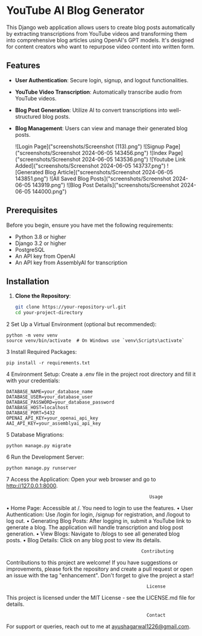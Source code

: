  # YouTube AI Blog Generator

 This Django web application allows users to create blog posts automatically by extracting transcriptions from YouTube videos and transforming them into comprehensive blog articles using OpenAI's GPT models. It's designed for content creators who want to repurpose video content into written form.

 ## Features

 - **User Authentication**: Secure login, signup, and logout functionalities.
 - **YouTube Video Transcription**: Automatically transcribe audio from YouTube videos.
 - **Blog Post Generation**: Utilize AI to convert transcriptions into well-structured blog posts.
 - **Blog Management**: Users can view and manage their generated blog posts.

    ![Login Page]("screenshots/Screenshot (113).png")
    ![Signup Page]("screenshots/Screenshot 2024-06-05 143456.png")
    ![Index Page]("screenshots/Screenshot 2024-06-05 143536.png")
    ![Youtube Link Added]("screenshots/Screenshot 2024-06-05 143737.png")
    ![Generated Blog Article]("screenshots/Screenshot 2024-06-05 143851.png")
    ![All Saved Blog Posts]("screenshots/Screenshot 2024-06-05 143919.png")
    ![Blog Post Details]("screenshots/Screenshot 2024-06-05 144000.png")


 ## Prerequisites

 Before you begin, ensure you have met the following requirements:
 - Python 3.8 or higher
 - Django 3.2 or higher
 - PostgreSQL
 - An API key from OpenAI
 - An API key from AssemblyAI for transcription

 ## Installation

 1. **Clone the Repository**:
    ```bash
    git clone https://your-repository-url.git
    cd your-project-directory


 2 Set Up a Virtual Environment (optional but recommended):

    python -m venv venv
    source venv/bin/activate  # On Windows use `venv\Scripts\activate`

 3 Install Required Packages:

    pip install -r requirements.txt

 4 Environment Setup: Create a .env file in the project root directory and fill it with your credentials:

    DATABASE_NAME=your_database_name
    DATABASE_USER=your_database_user
    DATABASE_PASSWORD=your_database_password
    DATABASE_HOST=localhost
    DATABASE_PORT=5432
    OPENAI_API_KEY=your_openai_api_key
    AAI_API_KEY=your_assemblyai_api_key

 5 Database Migrations:

    python manage.py migrate

 6 Run the Development Server:

    python manage.py runserver

 7 Access the Application: Open your web browser and go to http://127.0.0.1:8000.


                                                         Usage

 • Home Page: Accessible at /. You need to login to use the features.
 • User Authentication: Use /login for login, /signup for registration, and /logout to log out.
 • Generating Blog Posts: After logging in, submit a YouTube link to generate a blog. The application will handle
   transcription and blog post generation.
 • View Blogs: Navigate to /blogs to see all generated blog posts.
 • Blog Details: Click on any blog post to view its details.


                                                      Contributing

Contributions to this project are welcome! If you have suggestions or improvements, please fork the repository and
create a pull request or open an issue with the tag "enhancement". Don't forget to give the project a star!


                                                        License

This project is licensed under the MIT License - see the LICENSE.md file for details.


                                                        Contact

For support or queries, reach out to me at ayushagarwal1226@gmail.com.